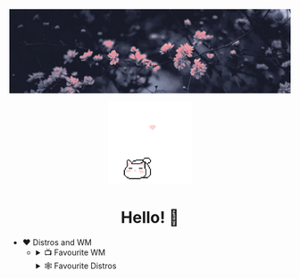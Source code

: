 <img align="center" src="./img/flowers.png">
<p align="center">
  <img src="./img/cat2.gif" alt="cat" width="150">
</p>
<div align="center">

# Hello! 👋

</div>

<p align="center">


* ❤️ Distros and WM 
  * <details><summary>📺 Favourite WM</summary>
    <ul>
      <li><a href="https://github.com/baskerville/bspwm"> Bspwm</li>
      <li><a href="https://github.com/hyprwm/Hyprland"> Hyprland</li>
      <li><a href="https://github.com/awesomeWM/awesome"> Awesomewm </li></a>
    </ul>
    </details>
      <details><summary>🕸️ Favourite Distros</summary>
    <ul>
      <li><a href="https://archlinux.org/"> Arch Linux</li>
      <li><a href="https://nixos.org/"> NixOS </li>
      <li><a href="https://voidlinux.org/"> Void Linux </li>
    </ul>
    </details>
